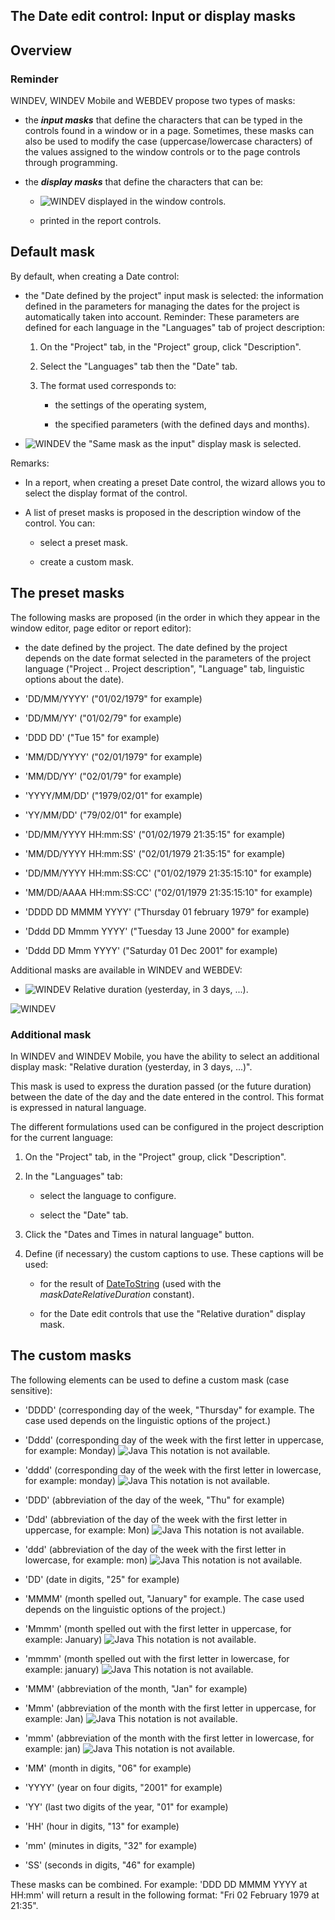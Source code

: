 


## The Date edit control: Input or display masks
			



<a name="NOTE1"></a>
<a name="NOTE1_1"></a>


## Overview
<a name="overview_ELTTEXTE000333"></a>


### Reminder
<a name="reminder_ELTPARAGRAPHE000011"></a>

WINDEV, WINDEV Mobile and WEBDEV propose two types of masks:

- the ***input masks*** that define the characters that can be typed in the controls found in a window or in a page. Sometimes, these masks can also be used to modify the case (uppercase/lowercase characters) of the values assigned to the window controls or to the page controls through programming.

- the ***display masks*** that define the characters that can be: 

	- ![WINDEV](https://doc.pcsoft.fr/ext/images/us/WD.png) displayed in the window controls.

	- printed in the report controls.







<a name="NOTE2"></a>
<a name="NOTE2_1"></a>


## Default mask
<a name="default_mask_ELTTEXTE000357"></a>
By default, when creating a Date control: 

- the "Date defined by the project" input mask is selected: the information defined in the parameters for managing the dates for the project is automatically taken into account. Reminder: These parameters are defined for each language in the "Languages" tab of project description: 

	1. On the "Project" tab, in the "Project" group, click "Description".

	2. Select the "Languages" tab then the "Date" tab.

	3. The format used corresponds to:

		- the settings of the operating system, 

		- the specified parameters (with the defined days and months).




- ![WINDEV](https://doc.pcsoft.fr/ext/images/us/WD.png) the "Same mask as the input" display mask is selected.




Remarks: 

- In a report, when creating a preset Date control, the wizard allows you to select the display format of the control. 

- A list of preset masks is proposed in the description window of the control. You can:

	- select a preset mask.

	- create a custom mask.







<a name="NOTE3"></a>
<a name="NOTE3_1"></a>


## The preset masks
<a name="the_preset_masks_ELTTEXTE000381"></a>
The following masks are proposed (in the order in which they appear in the window editor, page editor or report editor):

- the date defined by the project. The date defined by the project depends on the date format selected in the parameters of the project language ("Project .. Project description", "Language" tab, linguistic options about the date).

- 'DD/MM/YYYY' ("01/02/1979" for example)

- 'DD/MM/YY' ("01/02/79" for example)

- 'DDD DD' ("Tue 15" for example)

- 'MM/DD/YYYY' ("02/01/1979" for example)

- 'MM/DD/YY' ("02/01/79" for example)

- 'YYYY/MM/DD' ("1979/02/01" for example)

- 'YY/MM/DD' ("79/02/01" for example)

- 'DD/MM/YYYY HH:mm:SS' ("01/02/1979 21:35:15" for example)

- 'MM/DD/YYYY HH:mm:SS' ("02/01/1979 21:35:15" for example)

- 'DD/MM/YYYY HH:mm:SS:CC' ("01/02/1979 21:35:15:10" for example)

- 'MM/DD/AAAA HH:mm:SS:CC' ("02/01/1979 21:35:15:10" for example)

- 'DDDD DD MMMM YYYY' ("Thursday 01 february 1979" for example)

- 'Dddd DD Mmmm YYYY' ("Tuesday 13 June 2000" for example)

- 'Dddd DD Mmm YYYY' ("Saturday 01 Dec 2001" for example)




Additional masks are available in WINDEV and WEBDEV: 

- ![WINDEV](https://doc.pcsoft.fr/ext/images/us/WD.png) Relative duration (yesterday, in 3 days, ...).
	



![WINDEV](https://doc.pcsoft.fr/ext/images/us/WD.png) 

### Additional mask
<a name="additional_mask_ELTPARAGRAPHE000173"></a>

In WINDEV and WINDEV Mobile, you have the ability to select an additional display mask: "Relative duration (yesterday, in 3 days, ...)". 

This mask is used to express the duration passed (or the future duration) between the date of the day and the date entered in the control. This format is expressed in natural language. 

The different formulations used can be configured in the project description for the current language:

1. On the "Project" tab, in the "Project" group, click "Description".

2. In the "Languages" tab:

	- select the language to configure.

	- select the "Date" tab.




3. Click the "Dates and Times in natural language" button.

4. Define (if necessary) the custom captions to use. These captions will be used:

	- for the result of [DateToString](../WDLang1/3027025.md) (used with the *maskDateRelativeDuration* constant).

	- for the Date edit controls that use the "Relative duration" display mask.







<a name="NOTE4"></a>
<a name="NOTE4_1"></a>


## The custom masks
<a name="the_custom_masks_ELTTEXTE000417"></a>
The following elements can be used to define a custom mask (case sensitive):

- 'DDDD' (corresponding day of the week, "Thursday" for example. The case used depends on the linguistic options of the project.)

- 'Dddd' (corresponding day of the week with the first letter in uppercase, for example: Monday)
	![Java](https://doc.pcsoft.fr/ext/images/us/JAVA.png) This notation is not available.

- 'dddd' (corresponding day of the week with the first letter in lowercase, for example: monday)
	![Java](https://doc.pcsoft.fr/ext/images/us/JAVA.png) This notation is not available.

- 'DDD' (abbreviation of the day of the week, "Thu" for example)

- 'Ddd' (abbreviation of the day of the week with the first letter in uppercase, for example: Mon)
	![Java](https://doc.pcsoft.fr/ext/images/us/JAVA.png) This notation is not available.

- 'ddd' (abbreviation of the day of the week with the first letter in lowercase, for example: mon)
	![Java](https://doc.pcsoft.fr/ext/images/us/JAVA.png) This notation is not available.

- 'DD' (date in digits, "25" for example)

- 'MMMM' (month spelled out, "January" for example. The case used depends on the linguistic options of the project.)

- 'Mmmm' (month spelled out with the first letter in uppercase, for example: January)
	![Java](https://doc.pcsoft.fr/ext/images/us/JAVA.png) This notation is not available.

- 'mmmm' (month spelled out with the first letter in lowercase, for example: january)
	![Java](https://doc.pcsoft.fr/ext/images/us/JAVA.png) This notation is not available.

- 'MMM' (abbreviation of the month, "Jan" for example)

- 'Mmm' (abbreviation of the month with the first letter in uppercase, for example: Jan)
	![Java](https://doc.pcsoft.fr/ext/images/us/JAVA.png) This notation is not available.

- 'mmm' (abbreviation of the month with the first letter in lowercase, for example: jan)
	![Java](https://doc.pcsoft.fr/ext/images/us/JAVA.png) This notation is not available.

- 'MM' (month in digits, "06" for example)

- 'YYYY' (year on four digits, "2001" for example)

- 'YY' (last two digits of the year, "01" for example)

- 'HH' (hour in digits, "13" for example)

- 'mm' (minutes in digits, "32" for example)

- 'SS' (seconds in digits, "46" for example)




These masks can be combined. For example: 'DDD DD MMMM YYYY at HH:mm' will return a result in the following format: "Fri 02 February 1979 at 21:35".




